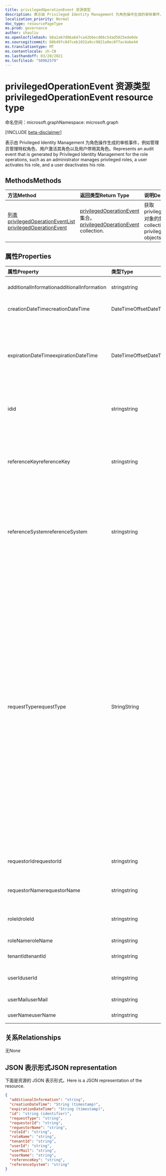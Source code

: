 ```yaml
---
title: privilegedOperationEvent 资源类型
description: 表示由 Privileged Identity Management 为角色操作生成的审核事件，例如管理员管理特权角色、用户激活其角色以及用户停用其角色。
localization_priority: Normal
doc_type: resourcePageType
ms.prod: governance
author: shauliu
ms.openlocfilehash: b8a2a67d86a647ca42b6ecd86c5dad5025ede0de
ms.sourcegitcommit: 68b49fc847ceb1032a9cc9821a9ec0f7ac4abe44
ms.translationtype: MT
ms.contentlocale: zh-CN
ms.lasthandoff: 03/20/2021
ms.locfileid: "50962579"
---
```

# <a name="privilegedoperationevent-resource-type"></a><span data-ttu-id="2aea8-103">privilegedOperationEvent 资源类型</span><span class="sxs-lookup"><span data-stu-id="2aea8-103">privilegedOperationEvent resource type</span></span>

<span data-ttu-id="2aea8-104">命名空间：microsoft.graph</span><span class="sxs-lookup"><span data-stu-id="2aea8-104">Namespace: microsoft.graph</span></span>

[!INCLUDE [beta-disclaimer](../../includes/beta-disclaimer.md)]

<span data-ttu-id="2aea8-105">表示由 Privileged Identity Management 为角色操作生成的审核事件，例如管理员管理特权角色、用户激活其角色以及用户停用其角色。</span><span class="sxs-lookup"><span data-stu-id="2aea8-105">Represents an audit event that is generated by Privileged Identity Management for the role operations, such as an administrator manages privileged roles, a user activates his role, and a user deactivates his role.</span></span>


## <a name="methods"></a><span data-ttu-id="2aea8-106">Methods</span><span class="sxs-lookup"><span data-stu-id="2aea8-106">Methods</span></span>

| <span data-ttu-id="2aea8-107">方法</span><span class="sxs-lookup"><span data-stu-id="2aea8-107">Method</span></span>           | <span data-ttu-id="2aea8-108">返回类型</span><span class="sxs-lookup"><span data-stu-id="2aea8-108">Return Type</span></span>    |<span data-ttu-id="2aea8-109">说明</span><span class="sxs-lookup"><span data-stu-id="2aea8-109">Description</span></span>|
|:---------------|:--------|:----------|
|[<span data-ttu-id="2aea8-110">列表 privilegedOperationEvent</span><span class="sxs-lookup"><span data-stu-id="2aea8-110">List privilegedOperationEvent</span></span>](../api/privilegedoperationevent-list.md) | <span data-ttu-id="2aea8-111">[privilegedOperationEvent](privilegedoperationevent.md) 集合。</span><span class="sxs-lookup"><span data-stu-id="2aea8-111">[privilegedOperationEvent](privilegedoperationevent.md) collection.</span></span> |<span data-ttu-id="2aea8-112">获取 privilegedOperationEvent 对象的集合。</span><span class="sxs-lookup"><span data-stu-id="2aea8-112">Get collection of privilegedOperationEvent objects.</span></span>|

## <a name="properties"></a><span data-ttu-id="2aea8-113">属性</span><span class="sxs-lookup"><span data-stu-id="2aea8-113">Properties</span></span>
| <span data-ttu-id="2aea8-114">属性</span><span class="sxs-lookup"><span data-stu-id="2aea8-114">Property</span></span>     | <span data-ttu-id="2aea8-115">类型</span><span class="sxs-lookup"><span data-stu-id="2aea8-115">Type</span></span>   |<span data-ttu-id="2aea8-116">说明</span><span class="sxs-lookup"><span data-stu-id="2aea8-116">Description</span></span>|
|:---------------|:--------|:----------|
|<span data-ttu-id="2aea8-117">additionalInformation</span><span class="sxs-lookup"><span data-stu-id="2aea8-117">additionalInformation</span></span>|<span data-ttu-id="2aea8-118">string</span><span class="sxs-lookup"><span data-stu-id="2aea8-118">string</span></span>|<span data-ttu-id="2aea8-119">事件的详细人工可读信息。</span><span class="sxs-lookup"><span data-stu-id="2aea8-119">Detailed human readable information for the event.</span></span>|
|<span data-ttu-id="2aea8-120">creationDateTime</span><span class="sxs-lookup"><span data-stu-id="2aea8-120">creationDateTime</span></span>|<span data-ttu-id="2aea8-121">DateTimeOffset</span><span class="sxs-lookup"><span data-stu-id="2aea8-121">DateTimeOffset</span></span>|<span data-ttu-id="2aea8-122">指示创建事件的时间。</span><span class="sxs-lookup"><span data-stu-id="2aea8-122">Indicates the time when the event is created.</span></span>|
|<span data-ttu-id="2aea8-123">expirationDateTime</span><span class="sxs-lookup"><span data-stu-id="2aea8-123">expirationDateTime</span></span>|<span data-ttu-id="2aea8-124">DateTimeOffset</span><span class="sxs-lookup"><span data-stu-id="2aea8-124">DateTimeOffset</span></span>|<span data-ttu-id="2aea8-125">This is only used when the **requestType** is `Activate` ， and it indicates the expiration time for the role activation.</span><span class="sxs-lookup"><span data-stu-id="2aea8-125">This is only used when the **requestType** is `Activate`, and it indicates the expiration time for the role activation.</span></span>|
|<span data-ttu-id="2aea8-126">id</span><span class="sxs-lookup"><span data-stu-id="2aea8-126">id</span></span>|<span data-ttu-id="2aea8-127">string</span><span class="sxs-lookup"><span data-stu-id="2aea8-127">string</span></span>|<span data-ttu-id="2aea8-128">privilegedOperationEvent 的唯一标识符。</span><span class="sxs-lookup"><span data-stu-id="2aea8-128">The unique identifier for privilegedOperationEvent.</span></span> <span data-ttu-id="2aea8-129">只读。</span><span class="sxs-lookup"><span data-stu-id="2aea8-129">Read-only.</span></span>|
|<span data-ttu-id="2aea8-130">referenceKey</span><span class="sxs-lookup"><span data-stu-id="2aea8-130">referenceKey</span></span>|<span data-ttu-id="2aea8-131">string</span><span class="sxs-lookup"><span data-stu-id="2aea8-131">string</span></span>|<span data-ttu-id="2aea8-132">角色激活期间的事件/请求票证编号。</span><span class="sxs-lookup"><span data-stu-id="2aea8-132">Incident/Request ticket number during role activation.</span></span> <span data-ttu-id="2aea8-133">该值仅在角色激活期间提供票证编号时显示。</span><span class="sxs-lookup"><span data-stu-id="2aea8-133">The value is presented only if the ticket number is provided during role activation.</span></span>|
|<span data-ttu-id="2aea8-134">referenceSystem</span><span class="sxs-lookup"><span data-stu-id="2aea8-134">referenceSystem</span></span>|<span data-ttu-id="2aea8-135">string</span><span class="sxs-lookup"><span data-stu-id="2aea8-135">string</span></span>|<span data-ttu-id="2aea8-136">在激活期间提供的事件/请求票证系统。</span><span class="sxs-lookup"><span data-stu-id="2aea8-136">Incident/Request ticketing system provided during tole activation.</span></span> <span data-ttu-id="2aea8-137">该值仅在角色激活期间提供票证系统时显示。</span><span class="sxs-lookup"><span data-stu-id="2aea8-137">The value is presented only if the ticket system is provided during role activation.</span></span>|
|<span data-ttu-id="2aea8-138">requestType</span><span class="sxs-lookup"><span data-stu-id="2aea8-138">requestType</span></span>|<span data-ttu-id="2aea8-139">String</span><span class="sxs-lookup"><span data-stu-id="2aea8-139">String</span></span>|<span data-ttu-id="2aea8-140">请求操作类型。</span><span class="sxs-lookup"><span data-stu-id="2aea8-140">The request operation type.</span></span> <span data-ttu-id="2aea8-141">requestType 值可以是 `Assign` ： (角色分配) 、 (角色) 、 (删除 角色分配) 、 (角色停用) 、 (扫描安全警报) 、 (消除安全警报) 、 (修复安全警报问题) 、 (查看访问评审) 、 (创建访问评审) 、 (更新访问评审 `Activate` `Unassign` `Deactivate` `ScanAlertsNow` `DismissAlert` `FixAlertItem`  `AccessReview_Review` `AccessReview_Create` `AccessReview_Update`) 、 (`AccessReview_Delete` 删除访问评审) 。</span><span class="sxs-lookup"><span data-stu-id="2aea8-141">The requestType value can be: `Assign` (role assignment), `Activate` (role activation), `Unassign` (remove role assignment), `Deactivate` (role deactivation), `ScanAlertsNow` (scan security alerts), `DismissAlert` (dismiss security alert), `FixAlertItem` (fix a security alert issue),  `AccessReview_Review` (review an Access Review), `AccessReview_Create` (create an Access Review) , `AccessReview_Update` (update an Access Review), `AccessReview_Delete` (delete an Access Review).</span></span>|
|<span data-ttu-id="2aea8-142">requestorId</span><span class="sxs-lookup"><span data-stu-id="2aea8-142">requestorId</span></span>|<span data-ttu-id="2aea8-143">string</span><span class="sxs-lookup"><span data-stu-id="2aea8-143">string</span></span>|<span data-ttu-id="2aea8-144">启动操作的请求者的用户 ID。</span><span class="sxs-lookup"><span data-stu-id="2aea8-144">The user id of the requestor who initiates the operation.</span></span>|
|<span data-ttu-id="2aea8-145">requestorName</span><span class="sxs-lookup"><span data-stu-id="2aea8-145">requestorName</span></span>|<span data-ttu-id="2aea8-146">string</span><span class="sxs-lookup"><span data-stu-id="2aea8-146">string</span></span>|<span data-ttu-id="2aea8-147">启动操作的请求者的用户名称。</span><span class="sxs-lookup"><span data-stu-id="2aea8-147">The user name of the requestor who initiates the operation.</span></span>|
|<span data-ttu-id="2aea8-148">roleId</span><span class="sxs-lookup"><span data-stu-id="2aea8-148">roleId</span></span>|<span data-ttu-id="2aea8-149">string</span><span class="sxs-lookup"><span data-stu-id="2aea8-149">string</span></span>|<span data-ttu-id="2aea8-150">与操作关联的角色的 ID。</span><span class="sxs-lookup"><span data-stu-id="2aea8-150">The id of the role that is associated with the operation.</span></span>|
|<span data-ttu-id="2aea8-151">roleName</span><span class="sxs-lookup"><span data-stu-id="2aea8-151">roleName</span></span>|<span data-ttu-id="2aea8-152">string</span><span class="sxs-lookup"><span data-stu-id="2aea8-152">string</span></span>|<span data-ttu-id="2aea8-153">角色的名称。</span><span class="sxs-lookup"><span data-stu-id="2aea8-153">The name of the role.</span></span>|
|<span data-ttu-id="2aea8-154">tenantId</span><span class="sxs-lookup"><span data-stu-id="2aea8-154">tenantId</span></span>|<span data-ttu-id="2aea8-155">string</span><span class="sxs-lookup"><span data-stu-id="2aea8-155">string</span></span>|<span data-ttu-id="2aea8-156">租户 (组织) ID。</span><span class="sxs-lookup"><span data-stu-id="2aea8-156">The tenant (organization) id.</span></span>|
|<span data-ttu-id="2aea8-157">userId</span><span class="sxs-lookup"><span data-stu-id="2aea8-157">userId</span></span>|<span data-ttu-id="2aea8-158">string</span><span class="sxs-lookup"><span data-stu-id="2aea8-158">string</span></span>|<span data-ttu-id="2aea8-159">与操作关联的用户的 ID。</span><span class="sxs-lookup"><span data-stu-id="2aea8-159">The id of the user that is associated with the operation.</span></span>|
|<span data-ttu-id="2aea8-160">userMail</span><span class="sxs-lookup"><span data-stu-id="2aea8-160">userMail</span></span>|<span data-ttu-id="2aea8-161">string</span><span class="sxs-lookup"><span data-stu-id="2aea8-161">string</span></span>|<span data-ttu-id="2aea8-162">用户的电子邮件。</span><span class="sxs-lookup"><span data-stu-id="2aea8-162">The user's email.</span></span>|
|<span data-ttu-id="2aea8-163">userName</span><span class="sxs-lookup"><span data-stu-id="2aea8-163">userName</span></span>|<span data-ttu-id="2aea8-164">string</span><span class="sxs-lookup"><span data-stu-id="2aea8-164">string</span></span>|<span data-ttu-id="2aea8-165">用户的显示名称。</span><span class="sxs-lookup"><span data-stu-id="2aea8-165">The user's display name.</span></span>|

## <a name="relationships"></a><span data-ttu-id="2aea8-166">关系</span><span class="sxs-lookup"><span data-stu-id="2aea8-166">Relationships</span></span>
<span data-ttu-id="2aea8-167">无</span><span class="sxs-lookup"><span data-stu-id="2aea8-167">None</span></span>


## <a name="json-representation"></a><span data-ttu-id="2aea8-168">JSON 表示形式</span><span class="sxs-lookup"><span data-stu-id="2aea8-168">JSON representation</span></span>

<span data-ttu-id="2aea8-169">下面是资源的 JSON 表示形式。</span><span class="sxs-lookup"><span data-stu-id="2aea8-169">Here is a JSON representation of the resource.</span></span>

<!-- {
  "blockType": "resource",
  "optionalProperties": [

  ],
  "@odata.type": "microsoft.graph.privilegedOperationEvent"
}-->

```json
{
  "additionalInformation": "string",
  "creationDateTime": "String (timestamp)",
  "expirationDateTime": "String (timestamp)",
  "id": "string (identifier)",
  "requestType": "string",
  "requestorId": "string",
  "requestorName": "string",
  "roleId": "string",
  "roleName": "string",
  "tenantId": "string",
  "userId": "string",
  "userMail": "string",
  "userName": "string",
  "referenceKey": "string",
  "referenceSystem": "string"
}

```

<!-- uuid: 8fcb5dbc-d5aa-4681-8e31-b001d5168d79
2015-10-25 14:57:30 UTC -->
<!--
{
  "type": "#page.annotation",
  "description": "privilegedOperationEvent resource",
  "keywords": "",
  "section": "documentation",
  "tocPath": "",
  "suppressions": []
}
-->


